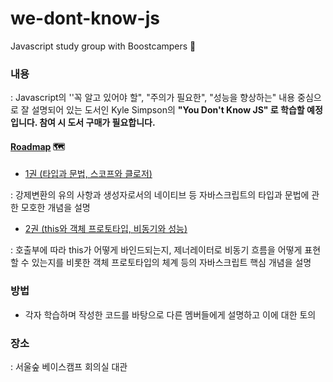 # we-dont-know-js
Javascript study group with Boostcampers 📝

### 내용

: Javascript의 ''꼭 알고 있어야 할", "주의가 필요한", "성능을 향상하는" 내용 중심으로 잘 설명되어 있는 도서인 Kyle Simpson의 **"You Don't Know JS" 로 학습할 예정입니다. 참여 시 도서 구매가 필요합니다.**

#### [Roadmap](https://github.com/boost-study/we-dont-know-js/projects/1) 🗺

- [1권 (타입과 문법, 스코프와 클로저)](http://www.yes24.com/Product/Goods/43219481?Acode=101)

: 강제변환의 유의 사항과 생성자로서의 네이티브 등 자바스크립트의 타입과 문법에 관한 모호한 개념을 설명

- [2권 (this와 객체 프로토타입, 비동기와 성능)](http://www.yes24.com/Product/Goods/44132601?Acode=101)

: 호출부에 따라 this가 어떻게 바인드되는지, 제너레이터로 비동기 흐름을 어떻게 표현할 수 있는지를 비롯한 객체 프로토타입의 체계 등의 자바스크립트 핵심 개념을 설명



### 방법

- 각자 학습하며 작성한 코드를 바탕으로 다른 멤버들에게 설명하고 이에 대한 토의


### 장소

: 서울숲 베이스캠프 회의실 대관
